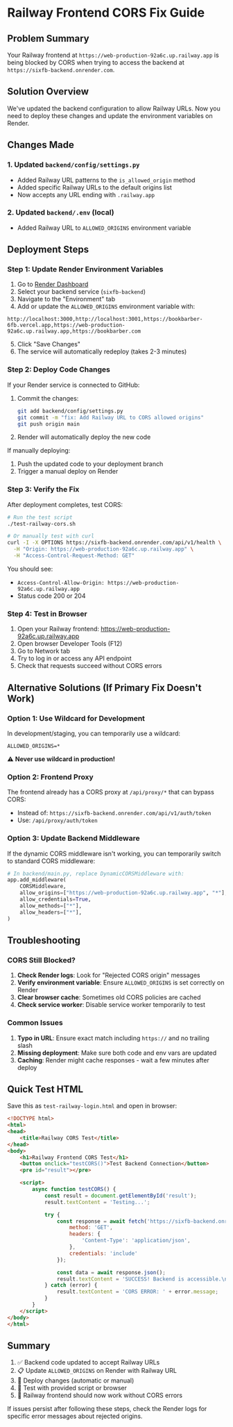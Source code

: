 # Railway Frontend CORS Fix Guide

## Problem Summary
Your Railway frontend at `https://web-production-92a6c.up.railway.app` is being blocked by CORS when trying to access the backend at `https://sixfb-backend.onrender.com`.

## Solution Overview
We've updated the backend configuration to allow Railway URLs. Now you need to deploy these changes and update the environment variables on Render.

## Changes Made

### 1. Updated `backend/config/settings.py`
- Added Railway URL patterns to the `is_allowed_origin` method
- Added specific Railway URLs to the default origins list
- Now accepts any URL ending with `.railway.app`

### 2. Updated `backend/.env` (local)
- Added Railway URL to `ALLOWED_ORIGINS` environment variable

## Deployment Steps

### Step 1: Update Render Environment Variables

1. Go to [Render Dashboard](https://dashboard.render.com)
2. Select your backend service (`sixfb-backend`)
3. Navigate to the "Environment" tab
4. Add or update the `ALLOWED_ORIGINS` environment variable with:

```
http://localhost:3000,http://localhost:3001,https://bookbarber-6fb.vercel.app,https://web-production-92a6c.up.railway.app,https://bookbarber.com
```

5. Click "Save Changes"
6. The service will automatically redeploy (takes 2-3 minutes)

### Step 2: Deploy Code Changes

If your Render service is connected to GitHub:
1. Commit the changes:
   ```bash
   git add backend/config/settings.py
   git commit -m "fix: Add Railway URL to CORS allowed origins"
   git push origin main
   ```
2. Render will automatically deploy the new code

If manually deploying:
1. Push the updated code to your deployment branch
2. Trigger a manual deploy on Render

### Step 3: Verify the Fix

After deployment completes, test CORS:

```bash
# Run the test script
./test-railway-cors.sh

# Or manually test with curl
curl -I -X OPTIONS https://sixfb-backend.onrender.com/api/v1/health \
  -H "Origin: https://web-production-92a6c.up.railway.app" \
  -H "Access-Control-Request-Method: GET"
```

You should see:
- `Access-Control-Allow-Origin: https://web-production-92a6c.up.railway.app`
- Status code 200 or 204

### Step 4: Test in Browser

1. Open your Railway frontend: https://web-production-92a6c.up.railway.app
2. Open browser Developer Tools (F12)
3. Go to Network tab
4. Try to log in or access any API endpoint
5. Check that requests succeed without CORS errors

## Alternative Solutions (If Primary Fix Doesn't Work)

### Option 1: Use Wildcard for Development
In development/staging, you can temporarily use a wildcard:
```
ALLOWED_ORIGINS=*
```
⚠️ **Never use wildcard in production!**

### Option 2: Frontend Proxy
The frontend already has a CORS proxy at `/api/proxy/*` that can bypass CORS:
- Instead of: `https://sixfb-backend.onrender.com/api/v1/auth/token`
- Use: `/api/proxy/auth/token`

### Option 3: Update Backend Middleware
If the dynamic CORS middleware isn't working, you can temporarily switch to standard CORS middleware:

```python
# In backend/main.py, replace DynamicCORSMiddleware with:
app.add_middleware(
    CORSMiddleware,
    allow_origins=["https://web-production-92a6c.up.railway.app", "*"],  # Add specific URLs
    allow_credentials=True,
    allow_methods=["*"],
    allow_headers=["*"],
)
```

## Troubleshooting

### CORS Still Blocked?
1. **Check Render logs**: Look for "Rejected CORS origin" messages
2. **Verify environment variable**: Ensure `ALLOWED_ORIGINS` is set correctly on Render
3. **Clear browser cache**: Sometimes old CORS policies are cached
4. **Check service worker**: Disable service worker temporarily to test

### Common Issues
1. **Typo in URL**: Ensure exact match including `https://` and no trailing slash
2. **Missing deployment**: Make sure both code and env vars are updated
3. **Caching**: Render might cache responses - wait a few minutes after deploy

## Quick Test HTML
Save this as `test-railway-login.html` and open in browser:

```html
<!DOCTYPE html>
<html>
<head>
    <title>Railway CORS Test</title>
</head>
<body>
    <h1>Railway Frontend CORS Test</h1>
    <button onclick="testCORS()">Test Backend Connection</button>
    <pre id="result"></pre>

    <script>
        async function testCORS() {
            const result = document.getElementById('result');
            result.textContent = 'Testing...';

            try {
                const response = await fetch('https://sixfb-backend.onrender.com/api/v1/health', {
                    method: 'GET',
                    headers: {
                        'Content-Type': 'application/json',
                    },
                    credentials: 'include'
                });

                const data = await response.json();
                result.textContent = 'SUCCESS! Backend is accessible.\n' + JSON.stringify(data, null, 2);
            } catch (error) {
                result.textContent = 'CORS ERROR: ' + error.message;
            }
        }
    </script>
</body>
</html>
```

## Summary
1. ✅ Backend code updated to accept Railway URLs
2. 📋 Update `ALLOWED_ORIGINS` on Render with Railway URL
3. 🚀 Deploy changes (automatic or manual)
4. 🧪 Test with provided script or browser
5. 🎉 Railway frontend should now work without CORS errors

If issues persist after following these steps, check the Render logs for specific error messages about rejected origins.
